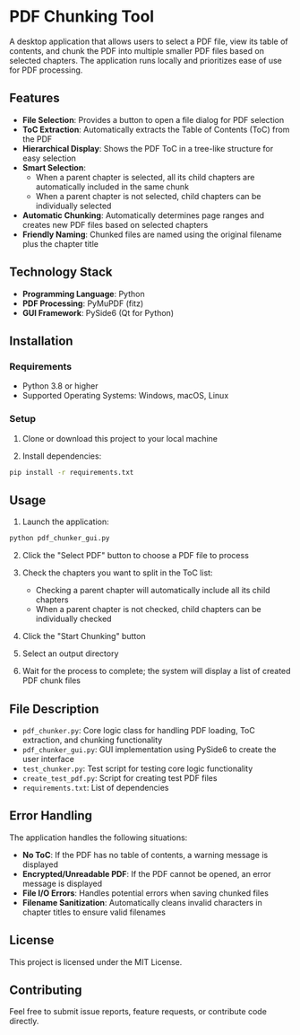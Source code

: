 # PDF Chunking Tool

A desktop application that allows users to select a PDF file, view its table of contents, and chunk the PDF into multiple smaller PDF files based on selected chapters. The application runs locally and prioritizes ease of use for PDF processing.

## Features

- **File Selection**: Provides a button to open a file dialog for PDF selection
- **ToC Extraction**: Automatically extracts the Table of Contents (ToC) from the PDF
- **Hierarchical Display**: Shows the PDF ToC in a tree-like structure for easy selection
- **Smart Selection**:
  - When a parent chapter is selected, all its child chapters are automatically included in the same chunk
  - When a parent chapter is not selected, child chapters can be individually selected
- **Automatic Chunking**: Automatically determines page ranges and creates new PDF files based on selected chapters
- **Friendly Naming**: Chunked files are named using the original filename plus the chapter title

## Technology Stack

- **Programming Language**: Python
- **PDF Processing**: PyMuPDF (fitz)
- **GUI Framework**: PySide6 (Qt for Python)

## Installation

### Requirements

- Python 3.8 or higher
- Supported Operating Systems: Windows, macOS, Linux

### Setup

1. Clone or download this project to your local machine

2. Install dependencies:

```bash
pip install -r requirements.txt
```

## Usage

1. Launch the application:

```bash
python pdf_chunker_gui.py
```

2. Click the "Select PDF" button to choose a PDF file to process

3. Check the chapters you want to split in the ToC list:
   - Checking a parent chapter will automatically include all its child chapters
   - When a parent chapter is not checked, child chapters can be individually checked

4. Click the "Start Chunking" button

5. Select an output directory

6. Wait for the process to complete; the system will display a list of created PDF chunk files

## File Description

- `pdf_chunker.py`: Core logic class for handling PDF loading, ToC extraction, and chunking functionality
- `pdf_chunker_gui.py`: GUI implementation using PySide6 to create the user interface
- `test_chunker.py`: Test script for testing core logic functionality
- `create_test_pdf.py`: Script for creating test PDF files
- `requirements.txt`: List of dependencies

## Error Handling

The application handles the following situations:

- **No ToC**: If the PDF has no table of contents, a warning message is displayed
- **Encrypted/Unreadable PDF**: If the PDF cannot be opened, an error message is displayed
- **File I/O Errors**: Handles potential errors when saving chunked files
- **Filename Sanitization**: Automatically cleans invalid characters in chapter titles to ensure valid filenames

## License

This project is licensed under the MIT License.

## Contributing

Feel free to submit issue reports, feature requests, or contribute code directly.
